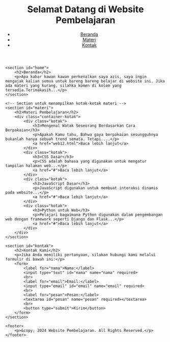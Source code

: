 <!DOCTYPE html>
<html lang="id">
<head>
    <meta charset="UTF-8">
    <meta name="viewport" content="width=device-width, initial-scale=1.0">
    <title>Website Pembelajaran</title>
    <link rel="stylesheet" href="web1.css"> <!-- Tautan ke file CSS eksternal -->
</head>
<body>
    <header>
        <h1>Selamat Datang di Website Pembelajaran</h1>
        <nav>
            <ul>
                <li><a href="web1.html">Beranda</a></li>
                <li><a href="#materi">Materi</a></li>
                <li><a href="#kontak">Kontak</a></li>
            </ul>
        </nav>
    </header>

    <section id="home">
        <h2>Beranda</h2>
        <p>Apa kabar kawan kawan perkenalkan saya azis, saya ingin mengajak kalian semua untuk bareng bareng belajar di website ini. Jika ada materi yang kurang, silahka komen di kolom yang tersedia.Terimakasih...</p>
    </section>

    <!-- Section untuk menampilkan kotak-kotak materi -->
    <section id="materi">
        <h2>Materi Pembelajaran</h2>
        <div class="container-kotak">
            <div class="kotak">
                <h3>Mengenal Watak Seseorang Berdasarkan Cara Berpakaian</h3>
                <p>Apakah Kamu tahu, Bahwa gaya berpakaian sesungguhnya bukanlah hanya sebuah trend semata. Tetapi....</p>
                <a href="web12.html">Baca lebih lanjut</a>
            </div>
            <div class="kotak">
                <h3>CSS Dasar</h3>
                <p>CSS adalah bahasa yang digunakan untuk mengatur tampilan halaman web...</p>
                <a href="#">Baca lebih lanjut</a>
            </div>
            <div class="kotak">
                <h3>JavaScript Dasar</h3>
                <p>JavaScript digunakan untuk membuat interaksi dinamis pada website...</p>
                <a href="#">Baca lebih lanjut</a>
            </div>
            <div class="kotak">
                <h3>Python untuk Web</h3>
                <p>Pelajari bagaimana Python digunakan dalam pengembangan web dengan framework seperti Django dan Flask...</p>
                <a href="#">Baca lebih lanjut</a>
            </div>
        </div>
    </section>

    <section id="kontak">
        <h2>Kontak Kami</h2>
        <p>Jika Anda memiliki pertanyaan, silakan hubungi kami melalui formulir di bawah ini:</p>
        <form>
            <label for="nama">Nama:</label>
            <input type="text" id="nama" name="nama" required>
            <br>
            <label for="email">Email:</label>
            <input type="email" id="email" name="email" required>
            <br>
            <label for="pesan">Pesan:</label>
            <textarea id="pesan" name="pesan" required></textarea>
            <br>
            <button type="submit">Kirim</button>
        </form>
    </section>

    <footer>
        <p>&copy; 2024 Website Pembelajaran. All Rights Reserved.</p>
    </footer>
</body>
</html>
